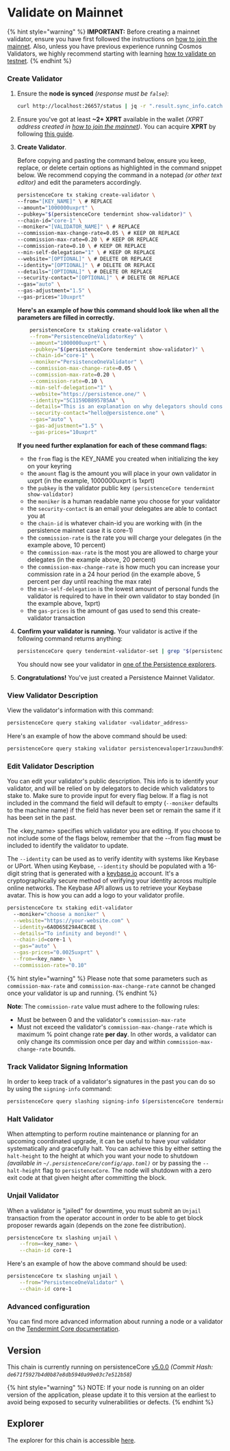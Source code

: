 
# Validate on Mainnet

{% hint style="warning" %}
**IMPORTANT:** Before creating a mainnet validator, ensure you have first followed the instructions on [how to join the mainnet](../nodes-and-endpoints/join-mainnet.md). Also, unless you have previous experience running Cosmos Validators, we highly recommend starting with learning [how to validate on testnet](https://docs.persistence.one/build/validators/testnet-validator-setup).
{% endhint %}

### Create Validator
1. Ensure the **node is synced** *(response must be `false`)*: 
	```bash
	curl http://localhost:26657/status | jq -r ".result.sync_info.catching_up"
	```
2. Ensure you've got at least **~2+ XPRT** available in the wallet *(XPRT address created in [how to join the mainnet](../nodes-and-endpoints/join-mainnet.md))*. You can acquire **XPRT** by following [this guide](https://www.binance.com/en/how-to-buy/persistence).
3.  **Create Validator**.

	Before copying and pasting the command below, ensure you keep, replace, or delete certain options as highlighted in the command snippet below. We recommend copying the command in a notepad *(or other text editor)* and edit the parameters accordingly. 

	```bash
	persistenceCore tx staking create-validator \
	--from="[KEY_NAME]" \ # REPLACE
	--amount="1000000uxprt" \
	--pubkey="$(persistenceCore tendermint show-validator)" \
	--chain-id="core-1" \
	--moniker="[VALIDATOR_NAME]" \ # REPLACE
	--commission-max-change-rate=0.05 \ # KEEP OR REPLACE
	--commission-max-rate=0.20 \ # KEEP OR REPLACE
	--commission-rate=0.10 \ # KEEP OR REPLACE
	--min-self-delegation="1" \ # KEEP OR REPLACE
	--website="[OPTIONAL]" \ # DELETE OR REPLACE
	--identity="[OPTIONAL]" \ # DELETE OR REPLACE
	--details="[OPTIONAL]" \ # DELETE OR REPLACE
	--security-contact="[OPTIONAL]" \ # DELETE OR REPLACE
	--gas="auto" \
	--gas-adjustment="1.5" \
	--gas-prices="10uxprt"
	```
	**Here's an example of how this command should look like when all the parameters are filled in correctly.**
	```bash
		persistenceCore tx staking create-validator \
		--from="PersistenceOneValidatorKey" \
		--amount="1000000uxprt" \
		--pubkey="$(persistenceCore tendermint show-validator)" \
		--chain-id="core-1" \
		--moniker="PersistenceOneValidator" \
		--commission-max-change-rate=0.05 \
		--commission-max-rate=0.20 \
		--commission-rate=0.10 \
		--min-self-delegation="1" \
		--website="https://persistence.one/" \
		--identity="5C1159DB8957B5AA" \
		--details="This is an explanation on why delegators should consider delegating with your validator. Keep it a short and sweet." \
		--security-contact="hello@persistence.one" \
		--gas="auto" \
		--gas-adjustment="1.5" \
		--gas-prices="10uxprt"
	```
	**If you need further explanation for each of these command flags:**

	-   the  `from`  flag is the KEY_NAME you created when initializing the key on your keyring
	-   the  `amount`  flag is the amount you will place in your own validator in uxprt (in the example, 1000000uxprt is 1xprt)
	-   the  `pubkey`  is the validator public key `(persistenceCore tendermint show-validator)`
	-   the  `moniker`  is a human readable name you choose for your validator
	-   the  `security-contact`  is an email your delegates are able to contact you at
	-   the  `chain-id`  is whatever chain-id you are working with (in the persistence mainnet case it is core-1)
	-   the  `commission-rate`  is the rate you will charge your delegates (in the example above, 10 percent)
	-   the  `commission-max-rate`  is the most you are allowed to charge your delegates (in the example above, 20 percent)
	-   the  `commission-max-change-rate`  is how much you can increase your commission rate in a 24 hour period (in the example above, 5 percent per day until reaching the max rate)
	-   the  `min-self-delegation`  is the lowest amount of personal funds the validator is required to have in their own validator to stay bonded (in the example above, 1xprt)
	-   the  `gas-prices`  is the amount of gas used to send this create-validator transaction

6. **Confirm your validator is running.** Your validator is active if the following command returns anything:

	```bash
	persistenceCore query tendermint-validator-set | grep "$(persistenceCore tendermint show-address)"
	```

	You should now see your validator in [one of the Persistence explorers](https://www.mintscan.io/persistence/validators).
7. **Congratulations!** You've just created a Persistence Mainnet Validator.

### View Validator Description

View the validator's information with this command:

```bash
persistenceCore query staking validator <validator_address>
```

Here's an example of how the above command should be used:
```bash
persistenceCore query staking validator persistencevaloper1rzauu3undh97yvdnj7wu2wwstm9wj8heeq2vcz
```

### Edit Validator Description

You can edit your validator's public description. This info is to identify your validator, and will be relied on by delegators to decide which validators to stake to. Make sure to provide input for every flag below. If a flag is not included in the command the field will default to empty (`--moniker` defaults to the machine name) if the field has never been set or remain the same if it has been set in the past.

The \<key\_name> specifies which validator you are editing. If you choose to not include some of the flags below, remember that the --from flag **must** be included to identify the validator to update.

The `--identity` can be used as to verify identity with systems like Keybase or UPort. When using Keybase, `--identity` should be populated with a 16-digit string that is generated with a [keybase.io](https://keybase.io) account. It's a cryptographically secure method of verifying your identity across multiple online networks. The Keybase API allows us to retrieve your Keybase avatar. This is how you can add a logo to your validator profile.

```bash
persistenceCore tx staking edit-validator
  --moniker="choose a moniker" \
  --website="https://your-website.com" \
  --identity=6A0D65E29A4CBC8E \
  --details="To infinity and beyond!" \
  --chain-id=core-1 \
  --gas="auto" \
  --gas-prices="0.0025uxprt" \
  --from=<key_name> \
  --commission-rate="0.10"
```

{% hint style="warning" %}
Please note that some parameters such as `commission-max-rate` and `commission-max-change-rate` cannot be changed once your validator is up and running.
{% endhint %}

**Note**: The `commission-rate` value must adhere to the following rules:

* Must be between 0 and the validator's `commission-max-rate`
* Must not exceed the validator's `commission-max-change-rate` which is maximum % point change rate **per day**. In other words, a validator can only change its commission once per day and within `commission-max-change-rate` bounds.


### Track Validator Signing Information

In order to keep track of a validator's signatures in the past you can do so by using the `signing-info` command:

```bash
persistenceCore query slashing signing-info $(persistenceCore tendermint show-validator) --chain-id core-1
```

### Halt Validator

When attempting to perform routine maintenance or planning for an upcoming coordinated upgrade, it can be useful to have your validator systematically and gracefully halt. You can achieve this by either setting the `halt-height` to the height at which you want your node to shutdown *(available in `~/.persistenceCore/config/app.toml)`* or by passing the `--halt-height` flag to `persistenceCore`. The node will shutdown with a zero exit code at that given height after committing the block.

### Unjail Validator

When a validator is "jailed" for downtime, you must submit an `Unjail` transaction from the operator account in order to be able to get block proposer rewards again (depends on the zone fee distribution).

```bash
persistenceCore tx slashing unjail \
	--from=<key_name> \
	--chain-id core-1
```

Here's an example of how the above command should be used:
```bash
persistenceCore tx slashing unjail \
	--from="PersistenceOneValidator" \
	--chain-id core-1
```

### Advanced configuration

You can find more advanced information about running a node or a validator on the [Tendermint Core documentation](https://docs.tendermint.com/v0.34/tendermint-core/validators.html).

## Version

This chain is currently running on persistenceCore [v5.0.0](https://github.com/persistenceOne/persistenceCore/releases/tag/v5.0.0) *(Commit Hash: `de671f5927b4d0b87e8db5940a99e03c7e512b58`)*

{% hint style="warning" %}
NOTE: If your node is running on an older version of the application, please update it to this version at the earliest to avoid being exposed to security vulnerabilities or defects.
{% endhint %}

## Explorer

The explorer for this chain is accessible [here](https://www.mintscan.io/persistence).
